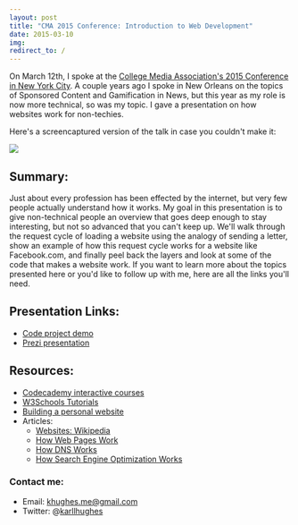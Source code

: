 ```yaml
---
layout: post
title: "CMA 2015 Conference: Introduction to Web Development"
date: 2015-03-10
img: 
redirect_to: /
---
```

On March 12th, I spoke at the [College Media Association's 2015 Conference in New York City](http://nyc15.net/). A couple years ago I spoke in New Orleans on the topics of Sponsored Content and Gamification in News, but this year as my role is now more technical, so was my topic. I gave a presentation on how websites work for non-techies. 

Here's a screencaptured version of the talk in case you couldn't make it:

[![](https://i.imgur.com/CI9vwqs.png)](https://www.youtube.com/watch?v=2Pa_JQa1Fns)

## Summary:

Just about every profession has been effected by the internet, but very few people actually understand how it works. My goal in this presentation is to give non-technical people an overview that goes deep enough to stay interesting, but not so advanced that you can't keep up. We'll walk through the request cycle of loading a website using the analogy of sending a letter, show an example of how this request cycle works for a website like Facebook.com, and finally peel back the layers and look at some of the code that makes a website work. If you want to learn more about the topics presented here or you'd like to follow up with me, here are all the links you'll need.

## Presentation Links:

*   [Code project demo](https://github.com/karllhughes/cma-demo)
*   [Prezi presentation](https://prezi.com/uverv56kwn_x/introduction-to-the-web/)

## Resources:

*   [Codecademy interactive courses](http://codecademy.com)
*   [W3Schools Tutorials](http://w3schools.com)
*   [Building a personal website](http://collegeinfogeek.com/personal-website)
*   Articles:
    *   [Websites: Wikipedia](https://en.wikipedia.org/wiki/Website)
    *   [How Web Pages Work](http://computer.howstuffworks.com/web-page.htm)
    *   [How DNS Works](http://computer.howstuffworks.com/dns.htm)
    *   [How Search Engine Optimization Works](http://computer.howstuffworks.com/search-engine-optimization.htm)

### Contact me:

*   Email: [khughes.me@gmail.com](mailto:khughes.me@gmail.com)
*   Twitter: @[karllhughes](http://twitter.com/karllhughes)
